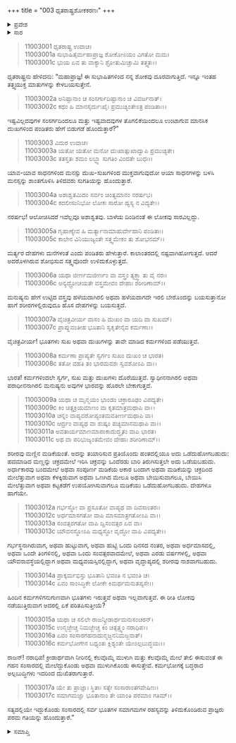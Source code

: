 +++
title = "003 ಧೃತರಾಷ್ಟ್ರಶೋಕಕರಣಃ"
+++

<details><summary>ಪ್ರವೇಶ</summary>


।।   ಓಂ ಓಂ ನಮೋ ನಾರಾಯಣಾಯ।।   ಶ್ರೀ ವೇದವ್ಯಾಸಾಯ ನಮಃ ।।

ಶ್ರೀ ಕೃಷ್ಣದ್ವೈಪಾಯನ ವೇದವ್ಯಾಸ ವಿರಚಿತ  

**ಶ್ರೀ ಮಹಾಭಾರತ**

**ಸ್ತ್ರೀ ಪರ್ವ**

**ವಿಶೋಕ ಪರ್ವ**

**ಅಧ್ಯಾಯ 3**

</details>

<details><summary>ಸಾರ</summary>

ವಿದುರನು ತತ್ತ್ವಯುಕ್ತ ಮಾತುಗಳಿಂದ ಧೃತರಾಷ್ಟ್ರನನ್ನು ಸಂತವಿಸಿದುದು (1-17).


</details>



> 11003001 ಧೃತರಾಷ್ಟ್ರ ಉವಾಚ।  
11003001a ಸುಭಾಷಿತೈರ್ಮಹಾಪ್ರಾಜ್ಞ ಶೋಕೋಽಯಂ ವಿಗತೋ ಮಮ।  
11003001c ಭುಯ ಏವ ತು ವಾಕ್ಯಾನಿ ಶ್ರೋತುಮಿಚ್ಚಾಮಿ ತತ್ತ್ವತಃ।।

ಧೃತರಾಷ್ಟ್ರನು ಹೇಳಿದನು: “ಮಹಾಪ್ರಾಜ್ಞ! ಈ ಸುಭಾಷಿತಗಳಿಂದ ನನ್ನ ಶೋಕವು ದೂರವಾಗುತ್ತಿದೆ. ಇನ್ನೂ ಇಂತಹ ತತ್ತ್ವಯುಕ್ತ ಮಾತುಗಳನ್ನು ಕೇಳಬಯಸುತ್ತೇನೆ.

> 11003002a ಅನಿಷ್ಟಾನಾಂ ಚ ಸಂಸರ್ಗಾದಿಷ್ಟಾನಾಂ ಚ ವಿವರ್ಜನಾತ್।  
11003002c ಕಥಂ ಹಿ ಮಾನಸೈರ್ದುಃಖೈಃ ಪ್ರಮುಚ್ಯಂತೇಽತ್ರ ಪಂಡಿತಾಃ।।

ಇಷ್ಟವಿಲ್ಲದವುಗಳ ಸಂಸರ್ಗದಿಂದಲೂ ಮತ್ತು ಇಷ್ಟವಾದವುಗಳ ತೊಗಲಿಕೆಯಿಂದಲೂ ಉಂಟಾಗುವ ಮಾನಸಿಕ ದುಃಖಗಳಿಂದ ಪಂಡಿತರು ಹೇಗೆ ಬಿಡುಗಡೆ ಹೊಂದುತ್ತಾರೆ?”

> 11003003 ವಿದುರ ಉವಾಚ।  
11003003a ಯತೋ ಯತೋ ಮನೋ ದುಃಖಾತ್ಸುಖಾದ್ವಾಪಿ ಪ್ರಮುಚ್ಯತೇ।  
11003003c ತತಸ್ತತಃ ಶಮಂ ಲಬ್ಧ್ವಾ ಸುಗತಿಂ ವಿಂದತೇ ಬುಧಃ।।

ಯಾವ-ಯಾವ ಸಾಧನಗಳಿಂದ ಮನಸ್ಸು ದುಃಖ-ಸುಖಗಳಿಂದ ಮುಕ್ತವಾಗುವುದೋ ಆಯಾ ಸಾಧನಗಳನ್ನು ಬಳಸಿ ಮನಸ್ಸನ್ನು ಶಾಂತಗೊಳಿಸಿ ತಿಳಿದವರು ಸುಗತಿಯನ್ನು ಹೊಂದುತ್ತಾರೆ.

> 11003004a ಅಶಾಶ್ವತಮಿದಂ ಸರ್ವಂ ಚಿಂತ್ಯಮಾನಂ ನರರ್ಷಭ।  
11003004c ಕದಲೀಸಂನಿಭೋ ಲೋಕಃ ಸಾರೋ ಹ್ಯಸ್ಯ ನ ವಿದ್ಯತೇ।।

ನರರ್ಷಭ! ಆಲೋಚಿಸಿದರೆ ಇವೆಲ್ಲವೂ ಅಶಾಶ್ವತವು. ಬಾಳೆಯ ದಿಂಡಿನಂತೆ ಈ ಲೋಕವು ಸಾರವಿಲ್ಲದ್ದು.

> 11003005a ಗೃಹಾಣ್ಯೇವ ಹಿ ಮರ್ತ್ಯಾನಾಮಾಹುರ್ದೇಹಾನಿ ಪಂಡಿತಾಃ।  
11003005c ಕಾಲೇನ ವಿನಿಯುಜ್ಯಂತೇ ಸತ್ತ್ವಮೇಕಂ ತು ಶೋಭನಮ್।।

ಮರ್ತ್ಯರ ದೇಹಗಳು ಮನೆಗಳಂತೆ ಎಂದು ಪಂಡಿತರು ಹೇಳುತ್ತಾರೆ. ಕಾಲಾಂತರದಲ್ಲಿ ನಷ್ಟವಾಗಿಹೋಗುತ್ತದೆ. ಆದರೆ ಅದರೊಳಗಿರುವ ಶೋಭಿಸುವ ಸತ್ತ್ವವೊಂದೇ ಉಳಿದುಕೊಳ್ಳುತ್ತದೆ.

> 11003006a ಯಥಾ ಜೀರ್ಣಮಜೀರ್ಣಂ ವಾ ವಸ್ತ್ರಂ ತ್ಯಕ್ತ್ವಾ ತು ವೈ ನರಃ।  
11003006c ಅನ್ಯದ್ರ್ರೋಚಯತೇ ವಸ್ತ್ರಮೇವಂ ದೇಹಾಃ ಶರೀರಿಣಾಮ್।।

ಮನುಷ್ಯನು ಹೇಗೆ ಉಟ್ಟಿದ ವಸ್ತ್ರವು ಹಳೆಯದಾಗಿರಲಿ ಅಥವಾ ಹಳೆಯದಾಗದೇ ಇರಲಿ ಬೇರೊಂದನ್ನು ಬಯಸುತ್ತಾನೋ ಹಾಗೆ ಶರೀರಗಳಲ್ಲಿರುವುದೂ ಹೊಸ ದೇಹಗಳನ್ನು ಬಯಸುತ್ತದೆ.

> 11003007a ವೈಚಿತ್ರವೀರ್ಯ ವಾಸಂ ಹಿ ದುಃಖಂ ವಾ ಯದಿ ವಾ ಸುಖಮ್।  
11003007c ಪ್ರಾಪ್ನುವಂತೀಹ ಭೂತಾನಿ ಸ್ವಕೃತೇನೈವ ಕರ್ಮಣಾ।।

ವೈಚಿತ್ರವೀರ್ಯ! ಭೂತಗಳು ಸುಖ ಅಥವಾ ದುಃಖಗಳನ್ನು ತಾವೇ ಮಾಡಿದ ಕರ್ಮಗಳಿಂದ ಪಡೆಯುತ್ತವೆ.

> 11003008a ಕರ್ಮಣಾ ಪ್ರಾಪ್ಯತೇ ಸ್ವರ್ಗಂ ಸುಖಂ ದುಃಖಂ ಚ ಭಾರತ।  
11003008c ತತೋ ವಹತಿ ತಂ ಭಾರಮವಶಃ ಸ್ವವಶೋಽಪಿ ವಾ।।

ಭಾರತ! ಕರ್ಮಗಳಿಂದಲೇ ಸ್ವರ್ಗ, ಸುಖ ಮತ್ತು ದುಃಖಗಳು ದೊರೆಯುತ್ತವೆ. ಸ್ವಾಧೀನನಾಗಿರಲಿ ಅಥವಾ ಪರಾಧೀನನಾಗಿರಲಿ ಮನುಷ್ಯನು ಅವುಗಳ ಭಾರವನ್ನು ಹೊರಲೇ ಬೇಕಾಗುತ್ತದೆ.

> 11003009a ಯಥಾ ಚ ಮೃನ್ಮಯಂ ಭಾಂಡಂ ಚಕ್ರಾರೂಢಂ ವಿಪದ್ಯತೇ।  
11003009c ಕಿಂ ಚಿತ್ಪ್ರಕ್ರಿಯಮಾಣಂ ವಾ ಕೃತಮಾತ್ರಮಥಾಪಿ ವಾ।।  
11003010a ಚಿನ್ನಂ ವಾಪ್ಯವರೋಪ್ಯಂತಮವತೀರ್ಣಮಥಾಪಿ ವಾ।  
11003010c ಆರ್ದ್ರಂ ವಾಪ್ಯಥ ವಾ ಶುಷ್ಕಂ ಪಚ್ಯಮಾನಮಥಾಪಿ ವಾ।।  
11003011a ಅವತಾರ್ಯಮಾಣಮಾಪಾಕಾದುದ್ಧೃತಂ ವಾಪಿ ಭಾರತ।  
11003011c ಅಥ ವಾ ಪರಿಭುಜ್ಯಂತಮೇವಂ ದೇಹಾಃ ಶರೀರಿಣಾಮ್।।

ಶರೀರವು ಮಣ್ಣಿನ ಮಡಿಕೆಯಂತೆ. ಅದನ್ನು ತಯಾರಿಸುವ ಪ್ರತಿಯೊಂದು ಹಂತದಲ್ಲಿಯೂ ಅದು ಒಡೆದುಹೋಗಬಹುದು: ಹದಮಾಡಿದ ಮಣ್ಣನ್ನು ಚಕ್ರದಮೇಲೆ ಇರಿಸಿ ಚಕ್ರವನ್ನು ಒಂದೆರಡು ಬಾರಿ ತಿರುಗಿಸುತ್ತಲೇ ಅದು ಒಡೆಯಬಹುದು. ಅರ್ಧಾಕಾರವು ಬಂದಮೇಲೆ ಅಥವಾ ಸಂಪೂರ್ಣ ಮಡಿಕೆಯ ಆಕಾರ ಬಂದಾಗ ಅಥವಾ ಮಡಿಕೆಯನ್ನು ಚಕ್ರದಿಂದ ಮೇಲೆತ್ತುವಾಗ ಅಥವಾ ಕೆಳಕ್ಕಿಡುವಾಗ ಅಥವಾ ಒಣಗಿದ ಮೇಲೂ ಅಥವಾ ಬೇಯಿಸುವಾಗಲೂ, ಬೇಯಿಸಿ ಮೇಲೆತ್ತುವಾಗ ಅಥವಾ ಕಟ್ಟಕಡೆಗೆ ಉಪಯೋಗಿಸುವಾಗಲೂ ಮಡಿಕೆಯು ಒಡೆದುಹೋಗಬಹುದು. ದೇಹಗಳೂ ಹಾಗೆಯೇ.

> 11003012a ಗರ್ಭಸ್ಥೋ ವಾ ಪ್ರಸೂತೋ ವಾಪ್ಯಥ ವಾ ದಿವಸಾಂತರಃ।  
11003012c ಅರ್ಧಮಾಸಗತೋ ವಾಪಿ ಮಾಸಮಾತ್ರಗತೋಽಪಿ ವಾ।।  
11003013a ಸಂವತ್ಸರಗತೋ ವಾಪಿ ದ್ವಿಸಂವತ್ಸರ ಏವ ವಾ।  
11003013c ಯೌವನಸ್ಥೋಽಪಿ ಮಧ್ಯಸ್ಥೋ ವೃದ್ಧೋ ವಾಪಿ ವಿಪದ್ಯತೇ।।

ಗರ್ಭಸ್ಥನಾಗಿರುವಾಗ, ಅಥವಾ ಹುಟ್ಟುವಾಗ, ಅಥವಾ ಹುಟ್ಟಿ ಒಂದು ದಿನಸದ ನಂತರ, ಅಥವಾ ಅರ್ಧಮಾಸದಲ್ಲಿ, ಅಥವಾ ಒಂದೇ ತಿಂಗಳಿನಲ್ಲಿ, ಅಥವಾ ಒಂದು ಸಂವತ್ಸರವಾದಮೇಲೆ, ಅಥವಾ ಎರಡು ವರ್ಷಗಳಲ್ಲಿ, ಅಥವಾ ಯೌವನಾವಸ್ಥೆಯಲ್ಲಿದ್ದಾಗ ಅಥವಾ ಮಧ್ಯವಯಸ್ಸಿನಲ್ಲಿದ್ದಾಗ, ಅಥವಾ ವೃದ್ಧಾಪ್ಯದಲ್ಲಿ ಶರೀರವು ನಾಶವಾಗಬಹುದು.

> 11003014a ಪ್ರಾಕ್ಕರ್ಮಭಿಸ್ತು ಭೂತಾನಿ ಭವಂತಿ ನ ಭವಂತಿ ಚ।  
11003014c ಏವಂ ಸಾಂಸಿದ್ಧಿಕೇ ಲೋಕೇ ಕಿಮರ್ಥಮನುತಪ್ಯಸೇ।।

ಹಿಂದಿನ ಕರ್ಮಗಳಿಗನುಗುಣವಾಗಿ ಭೂತಗಳು ಇರುತ್ತವೆ ಅಥವಾ ಇಲ್ಲವಾಗುತ್ತವೆ. ಈ ರೀತಿ ಲೋಕವು ನಡೆಯುತ್ತಿರುವಾಗ ಅದರಲ್ಲಿ ಏಕೆ ಪರಿತಪಿಸುತ್ತೀಯೆ?

> 11003015a ಯಥಾ ಚ ಸಲಿಲೇ ರಾಜನ್ಕ್ರೀಡಾರ್ಥಮನುಸಂಚರನ್।  
11003015c ಉನ್ಮಜ್ಜೇಚ್ಚ ನಿಮಜ್ಜೇಚ್ಚ ಕಿಂ ಚಿತ್ಸತ್ತ್ವಂ ನರಾಧಿಪ।।  
11003016a ಏವಂ ಸಂಸಾರಗಹನಾದುನ್ಮಜ್ಜನನಿಮಜ್ಜನಾತ್।  
11003016c ಕರ್ಮಭೋಗೇನ ಬಧ್ಯಂತಃ ಕ್ಲಿಶ್ಯಂತೇ ಯೇಽಲ್ಪಬುದ್ಧಯಃ।।

ರಾಜನ್! ನರಾಧಿಪ! ಕ್ರೀಡಾರ್ಥವಾಗಿ ನೀರಿನಲ್ಲಿ ಕೆಲವೊಮ್ಮೆ ಮುಳುಗಿ ಮತ್ತು ಕೆಲವೊಮ್ಮೆ ಮೇಲೆ ತೇಲಿ ಈಸುವಂತೆ ಈ ಗಹನ ಸಂಸಾರದಲ್ಲಿ ಮೇಲೆದ್ದುಕೊಂಡು ಅಥವಾ ಮುಳುಗಿಕೊಂಡು ಈಸುತ್ತೇವೆ. ಕರ್ಮಭೋಗಕ್ಕೆ ಬದ್ಧರಾದ ಅಲ್ಪಬುದ್ಧಿಗಳು ಇದರಿಂದ ದುಃಖಿತರಾಗುತ್ತಾರೆ.

> 11003017a ಯೇ ತು ಪ್ರಾಜ್ಞಾಃ ಸ್ಥಿತಾಃ ಸತ್ಯೇ ಸಂಸಾರಾಂತಗವೇಷಿಣಃ।  
11003017c ಸಮಾಗಮಜ್ಞಾ ಭೂತಾನಾಂ ತೇ ಯಾಂತಿ ಪರಮಾಂ ಗತಿಮ್।।

ಸತ್ಯದಲ್ಲಿಯೇ ಇದ್ದುಕೊಂಡು ಸಂಸಾರದಲ್ಲಿ ಸರ್ವ ಭೂತಗಳ ಸಮಾಗಮಗಳ ರಹಸ್ಯವನ್ನು ತಿಳಿದುಕೊಂಡಿರುವ ಪ್ರಾಜ್ಞರು ಪರಮ ಗತಿಯನ್ನು ಹೊಂದುತ್ತಾರೆ.”


<details><summary>ಸಮಾಪ್ತಿ</summary>

ಇತಿ ಶ್ರೀಮಹಾಭಾರತೇ ಸ್ತ್ರೀಪರ್ವಣಿ ವಿಶೋಕಪರ್ವಣಿ ಧೃತರಾಷ್ಟ್ರಶೋಕಕರಣೇ ತೃತೀಯೋಽಧ್ಯಾಯಃ।।  
ಇದು ಶ್ರೀಮಹಾಭಾರತದಲ್ಲಿ ಸ್ತ್ರೀಪರ್ವದಲ್ಲಿ ವಿಶೋಕಪರ್ವದಲ್ಲಿ ಧೃತರಾಷ್ಟ್ರಶೋಕಕರಣ ಎನ್ನುವ ಮೂರನೇ ಅಧ್ಯಾಯವು.

</details>
